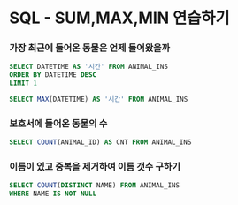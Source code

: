 # SQL - SUM,MAX,MIN 연습하기

### 가장 최근에 들어온 동물은 언제 들어왔을까

```sql
SELECT DATETIME AS '시간' FROM ANIMAL_INS
ORDER BY DATETIME DESC
LIMIT 1
```

```SQL
SELECT MAX(DATETIME) AS '시간' FROM ANIMAL_INS
```



### 보호서에 들어온 동물의 수

```SQL
SELECT COUNT(ANIMAL_ID) AS CNT FROM ANIMAL_INS
```



### 이름이 있고 중복을 제거하여 이름 갯수 구하기

```SQL
SELECT COUNT(DISTINCT NAME) FROM ANIMAL_INS
WHERE NAME IS NOT NULL
```


